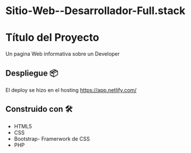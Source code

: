 # Sitio-Web--Desarrollador-Full.stack

# Título del Proyecto

Un pagina Web informativa sobre un Developer

## Despliegue 📦

El deploy se hizo en el hosting https://app.netlify.com/

## Construido con 🛠️

* HTML5
* CSS
* Bootstrap- Framerwork de CSS
* PHP
